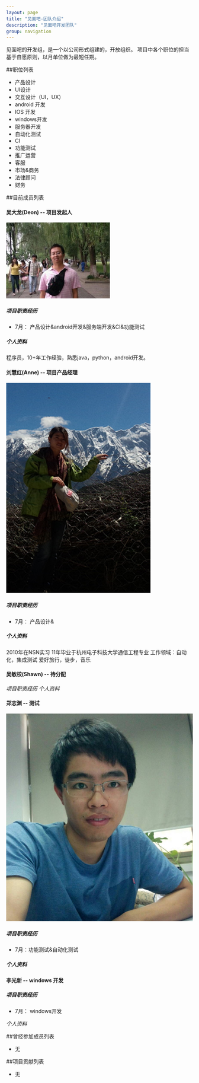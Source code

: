 ```yaml
---
layout: page
title: "见面吧-团队介绍"
description: "见面吧开发团队"
group: navigation
---
```

见面吧的开发组，是一个以公司形式组建的，开放组织。
项目中各个职位的担当基于自愿原则，以月单位做为最短任期。

##职位列表
*  产品设计
*  UI设计
*  交互设计（UI，UX）
*  android 开发
*  IOS 开发
*  windows开发
*  服务器开发 
*  自动化测试
*  CI
*  功能测试
*  推广运营
*  客服
*  市场&商务
*  法律顾问
*  财务

##目前成员列表


#### 吴大龙(Deon) -- 项目发起人
![吴大龙](/images/deonwu.png)

##### 项目职责经历
* 7月： 产品设计&android开发&服务端开发&CI&功能测试

##### 个人资料
程序员，10+年工作经验，熟悉java，python，android开发。 


#### 刘慧红(Anne) -- 项目产品经理
![刘慧红](/images/Anne.jpg)
##### 项目职责经历 
* 7月： 产品设计&

##### 个人资料
2010年在NSN实习
11年毕业于杭州电子科技大学通信工程专业
工作领域：自动化，集成测试
爱好旅行，徒步，音乐


#### 吴敏校(Shawn) -- 待分配
*项目职责经历* 
*个人资料* 

#### 郑志渊 -- 测试

![郑志渊](/images/Jerry.jpg)

##### 项目职责经历
* 7月：功能测试&自动化测试

##### 个人资料


#### 李光新 -- windows 开发


##### 项目职责经历
* 7月： windows开发

*个人资料* 


##曾经参加成员列表
* 无

##项目贡献列表
* 无
 
